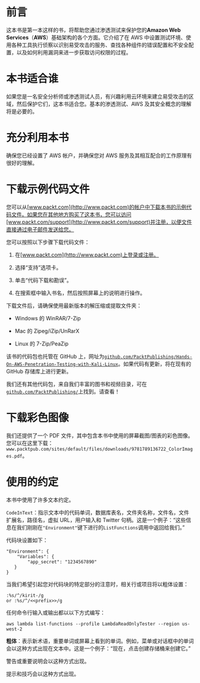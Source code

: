 # 前言

这本书是第一本这样的书，将帮助您通过渗透测试来保护您的**Amazon Web Services**（**AWS**）基础架构的各个方面。它介绍了在 AWS 中设置测试环境、使用各种工具执行侦察以识别易受攻击的服务、查找各种组件的错误配置和不安全配置，以及如何利用漏洞来进一步获取访问权限的过程。

# 本书适合谁

如果您是一名安全分析师或渗透测试人员，有兴趣利用云环境来建立易受攻击的区域，然后保护它们，这本书适合您。基本的渗透测试、AWS 及其安全概念的理解将是必要的。

# 充分利用本书

确保您已经设置了 AWS 帐户，并确保您对 AWS 服务及其相互配合的工作原理有很好的理解。

# 下载示例代码文件

您可以从[www.packt.com](http://www.packt.com)的帐户中下载本书的示例代码文件。如果您在其他地方购买了这本书，您可以访问[www.packt.com/support](http://www.packt.com/support)并注册，以便文件直接通过电子邮件发送给您。

您可以按照以下步骤下载代码文件：

1.  在[www.packt.com](http://www.packt.com)上登录或注册。

1.  选择“支持”选项卡。

1.  单击“代码下载和勘误”。

1.  在搜索框中输入书名，然后按照屏幕上的说明进行操作。

下载文件后，请确保使用最新版本的解压缩或提取文件夹：

+   Windows 的 WinRAR/7-Zip

+   Mac 的 Zipeg/iZip/UnRarX

+   Linux 的 7-Zip/PeaZip

该书的代码包也托管在 GitHub 上，网址为[`github.com/PacktPublishing/Hands-On-AWS-Penetration-Testing-with-Kali-Linux`](https://github.com/PacktPublishing/Hands-On-AWS-Penetration-Testing-with-Kali-Linux)。如果代码有更新，将在现有的 GitHub 存储库上进行更新。

我们还有其他代码包，来自我们丰富的图书和视频目录，可在[`github.com/PacktPublishing/`](https://github.com/PacktPublishing/)上找到。请查看！

# 下载彩色图像

我们还提供了一个 PDF 文件，其中包含本书中使用的屏幕截图/图表的彩色图像。您可以在这里下载：`www.packtpub.com/sites/default/files/downloads/9781789136722_ColorImages.pdf`。

# 使用的约定

本书中使用了许多文本约定。

`CodeInText`：指示文本中的代码单词，数据库表名，文件夹名称，文件名，文件扩展名，路径名，虚拟 URL，用户输入和 Twitter 句柄。这是一个例子：“这些信息在我们刚刚在`"Environment"`键下进行的`ListFunctions`调用中返回给我们。”

代码块设置如下：

```
"Environment": {
    "Variables": {
        "app_secret": "1234567890"
   }
}
```

当我们希望引起您对代码块的特定部分的注意时，相关行或项目将以粗体设置：

```
:%s/^/kirit-/g
or :%s/^/<<prefix>>/g
```

任何命令行输入或输出都以以下方式编写：

```
aws lambda list-functions --profile LambdaReadOnlyTester --region us-west-2
```

**粗体**：表示新术语，重要单词或屏幕上看到的单词。例如，菜单或对话框中的单词会以这种方式出现在文本中。这是一个例子：“现在，点击创建存储桶来创建它。”

警告或重要说明会以这种方式出现。

提示和技巧会以这种方式出现。
